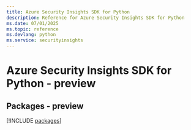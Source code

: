 ```yaml
---
title: Azure Security Insights SDK for Python
description: Reference for Azure Security Insights SDK for Python
ms.date: 07/01/2025
ms.topic: reference
ms.devlang: python
ms.service: securityinsights
---
```

# Azure Security Insights SDK for Python - preview
## Packages - preview
[!INCLUDE [packages](security-insights-index.md)]